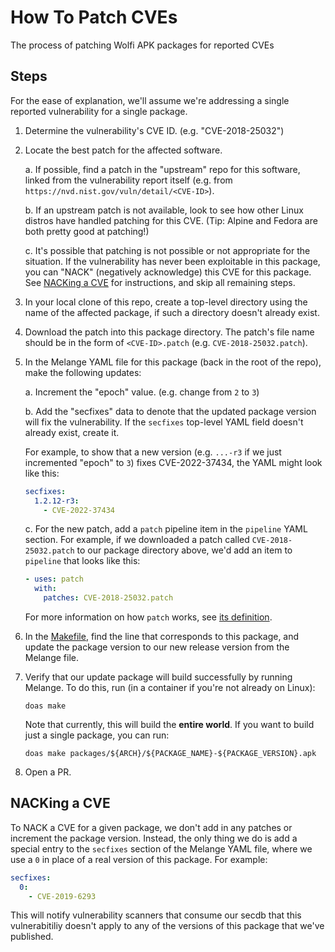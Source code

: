 # How To Patch CVEs

The process of patching Wolfi APK packages for reported CVEs

## Steps

For the ease of explanation, we'll assume we're addressing a single reported vulnerability for a single package.

1. Determine the vulnerability's CVE ID. (e.g. "CVE-2018-25032")

1. Locate the best patch for the affected software.

    a. If possible, find a patch in the "upstream" repo for this software, linked from the vulnerability report itself (e.g. from `https://nvd.nist.gov/vuln/detail/<CVE-ID>`).

    b. If an upstream patch is not available, look to see how other Linux distros have handled patching for this CVE. (Tip: Alpine and Fedora are both pretty good at patching!)

    c. It's possible that patching is not possible or not appropriate for the situation. If the vulnerability has never been exploitable in this package, you can "NACK" (negatively acknowledge) this CVE for this package. See [NACKing a CVE](#nacking-a-cve) for instructions, and skip all remaining steps.

1. In your local clone of this repo, create a top-level directory using the name of the affected package, if such a directory doesn't already exist.

1. Download the patch into this package directory. The patch's file name should be in the form of `<CVE-ID>.patch` (e.g. `CVE-2018-25032.patch`).

1. In the Melange YAML file for this package (back in the root of the repo), make the following updates:

    a. Increment the "epoch" value. (e.g. change from `2` to `3`)

    b. Add the "secfixes" data to denote that the updated package version will fix the vulnerability. If the `secfixes` top-level YAML field doesn't already exist, create it.

    For example, to show that a new version (e.g. `...-r3` if we just incremented "epoch" to `3`) fixes CVE-2022-37434, the YAML might look like this:

    ```yaml
    secfixes:
      1.2.12-r3:
        - CVE-2022-37434
    ```

    c. For the new patch, add a `patch` pipeline item in the `pipeline` YAML section. For example, if we downloaded a patch called `CVE-2018-25032.patch` to our package directory above, we'd add an item to `pipeline` that looks like this:

    ```yaml
    - uses: patch
      with:
        patches: CVE-2018-25032.patch
    ```

    For more information on how `patch` works, see [its definition](https://github.com/chainguard-dev/melange/blob/main/pkg/build/pipelines/patch.yaml).

1. In the [Makefile](./Makefile), find the line that corresponds to this package, and update the package version to our new release version from the Melange file.

1. Verify that our update package will build successfully by running Melange. To do this, run (in a container if you're not already on Linux):

    ```shell
    doas make
    ```

    Note that currently, this will build the **entire world**. If you want to build just a single package, you can run:

    ```shell
    doas make packages/${ARCH}/${PACKAGE_NAME}-${PACKAGE_VERSION}.apk
    ```

1. Open a PR.

## NACKing a CVE

To NACK a CVE for a given package, we don't add in any patches or increment the package version. Instead, the only thing we do is add a special entry to the `secfixes` section of the Melange YAML file, where we use a `0` in place of a real version of this package. For example:

```yaml
secfixes:
  0:
    - CVE-2019-6293
```

This will notify vulnerability scanners that consume our secdb that this vulnerabitiliy doesn't apply to any of the versions of this package that we've published.
